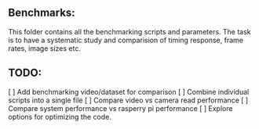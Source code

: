 ## Benchmarks:
This folder contains all the benchmarking scripts and parameters. The task is to have a systematic study and comparision of timing response, frame rates, image sizes etc. 
    
## TODO:
[ ] Add benchmarking video/dataset for comparison
[ ] Combine individual scripts into a single file
[ ] Compare video vs camera read performance
[ ] Compare system performance vs rasperry pi performance
[ ] Explore options for optimizing the code.